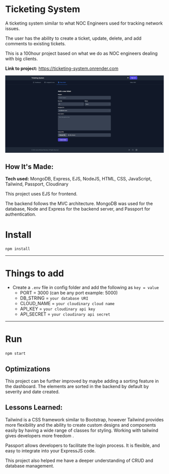 # Ticketing System

A ticketing system similar to what NOC Engineers used for tracking network issues. 

The user has the ability to create a ticket, update, delete, and add comments to existing tickets.

This is a 100hour project based on what we do as NOC engineers dealing with big clients.

**Link to project:** https://ticketing-system.onrender.com

![alt tag](https://github.com/Jmpmen/my-portfolio/blob/main/images/thumbs/04.jpg)

## How It's Made:

**Tech used:** MongoDB, Express, EJS, NodeJS, HTML, CSS, JavaScript, Tailwind, Passport, Cloudinary

This project uses EJS for frontend.

The backend follows the MVC architecture. MongoDB was used for the database, Node and Express for the backend server, and Passport for authentication.

# Install

`npm install`

---

# Things to add

- Create a `.env` file in config folder and add the following as `key = value`
  - PORT = 3000 (can be any port example: 5000)
  - DB_STRING = `your database URI`
  - CLOUD_NAME = `your cloudinary cloud name`
  - API_KEY = `your cloudinary api key`
  - API_SECRET = `your cloudinary api secret`

---

# Run

`npm start`


## Optimizations

This project can be further improved by maybe adding a sorting feature in the dashboard. The elements are sorted in the backend by default by severity and date created.

## Lessons Learned:

Tailwind is a CSS framework similar to Bootstrap, however Tailwind provides more flexibility and the ability to create custom designs and components easily by having a wide range of classes for styling. Working with tailwind gives developers more freedom .

Passport allows developers to facilitate the login process. It is flexible, and easy to integrate into your ExpressJS code.

This project also helped me have a deeper understanding of CRUD and database management.